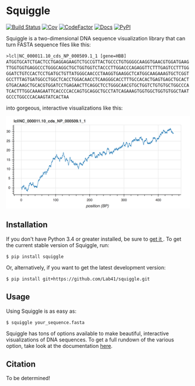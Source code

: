 # Squiggle

[![Build Status](https://travis-ci.org/Lab41/squiggle.svg?branch=master)](https://travis-ci.org/Lab41/squiggle)
[![Cov](https://codecov.io/gh/Lab41/squiggle/branch/master/graph/badge.svg)](https://codecov.io/gh/Lab41/squiggle)
[![CodeFactor](https://www.codefactor.io/repository/github/Lab41/squiggle/badge)](https://www.codefactor.io/repository/github/Lab41/squiggle/)
[![Docs](http://readthedocs.org/projects/freqgen/badge/?version=latest)](http://squiggle.readthedocs.io/en/latest/?badge=latest)
[![PyPI](https://img.shields.io/pypi/v/squiggle.svg)](https://pypi.org/project/squiggle/)

Squiggle is a two-dimensional DNA sequence visualization library that can turn
FASTA sequence files like this:

    >lcl|NC_000011.10_cds_NP_000509.1_1 [gene=HBB]
    ATGGTGCATCTGACTCCTGAGGAGAAGTCTGCCGTTACTGCCCTGTGGGGCAAGGTGAACGTGGATGAAG
    TTGGTGGTGAGGCCCTGGGCAGGCTGCTGGTGGTCTACCCTTGGACCCAGAGGTTCTTTGAGTCCTTTGG
    GGATCTGTCCACTCCTGATGCTGTTATGGGCAACCCTAAGGTGAAGGCTCATGGCAAGAAAGTGCTCGGT
    GCCTTTAGTGATGGCCTGGCTCACCTGGACAACCTCAAGGGCACCTTTGCCACACTGAGTGAGCTGCACT
    GTGACAAGCTGCACGTGGATCCTGAGAACTTCAGGCTCCTGGGCAACGTGCTGGTCTGTGTGCTGGCCCA
    TCACTTTGGCAAAGAATTCACCCCACCAGTGCAGGCTGCCTATCAGAAAGTGGTGGCTGGTGTGGCTAAT
    GCCCTGGCCCACAAGTATCACTAA

into gorgeous, interactive visualizations like this:

<p align ="center">
    <img src="/images/human_HBB_squiggle.png" alt="Human Squiggle" width="750px"/>
</p>

## Installation

If you don't have Python 3.4 or greater installed, be sure to [get it
](https://www.python.org/downloads/). To get the current stable version of
Squiggle, run:

    $ pip install squiggle

Or, alternatively, if you want to get the latest development version:

    $ pip install git+https://github.com/Lab41/squiggle.git

## Usage

Using Squiggle is as easy as:

    $ squiggle your_sequence.fasta

Squiggle has tons of options available to make beautiful, interactive
visualizations of DNA sequences. To get a full rundown of the various option,
take look at the documentation [here](https://squiggle.readthedocs.io).

## Citation

To be determined!
